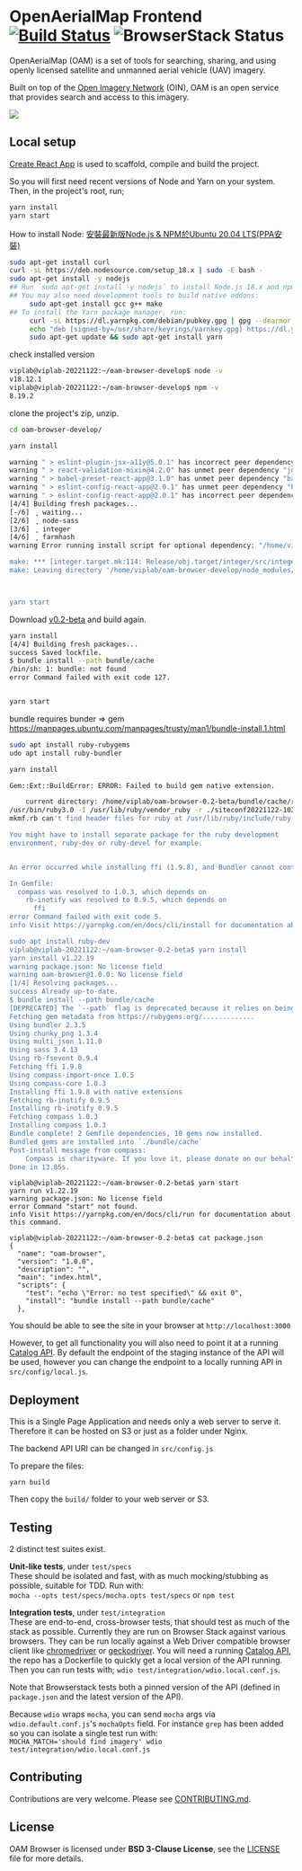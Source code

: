 # OpenAerialMap Frontend [![Build Status](https://travis-ci.org/hotosm/oam-browser.svg?branch=develop)](https://travis-ci.org/hotosm/oam-browser) ![BrowserStack Status](https://www.browserstack.com/automate/badge.svg?badge_key=cXlaWlgyeEhmUUlISEpjTU9OQTg3RzdLVUlqUWo0V0JsOG5sMGJ4MlNnYz0tLWhtNFRWMnBlYWJnQUd6TFFZVzJxK3c9PQ==--955a5de2e9ea1506cdeb8cebdcbca07435613863)

OpenAerialMap (OAM) is a set of tools for searching, sharing, and using openly licensed satellite and unmanned aerial vehicle (UAV) imagery. 

Built on top of the [Open Imagery Network](https://openimagerynetwork.github.io/) (OIN), OAM is an open service that provides search and access to this imagery.

![](./contrib/oam_screenshot.jpg)

## Local setup

[Create React App](https://github.com/facebookincubator/create-react-app) is used to scaffold, compile and build the project.

So you will first need recent versions of Node and Yarn on your system. Then, in the project's root, run;

```bash
yarn install
yarn start
```

How to install Node: [安裝最新版Node.js & NPM於Ubuntu 20.04 LTS(PPA安裝)](https://blog.impochun.com/how-to-install-latest-nodejs-on-ubuntu/)
```bash
sudo apt-get install curl
curl -sL https://deb.nodesource.com/setup_18.x | sudo -E bash -
sudo apt-get install -y nodejs
## Run `sudo apt-get install -y nodejs` to install Node.js 18.x and npm
## You may also need development tools to build native addons:
     sudo apt-get install gcc g++ make
## To install the Yarn package manager, run:
     curl -sL https://dl.yarnpkg.com/debian/pubkey.gpg | gpg --dearmor | sudo tee /usr/share/keyrings/yarnkey.gpg >/dev/null
     echo "deb [signed-by=/usr/share/keyrings/yarnkey.gpg] https://dl.yarnpkg.com/debian stable main" | sudo tee /etc/apt/sources.list.d/yarn.list
     sudo apt-get update && sudo apt-get install yarn

```
check installed version

```bash
viplab@viplab-20221122:~/oam-browser-develop$ node -v
v18.12.1
viplab@viplab-20221122:~/oam-browser-develop$ npm -v
8.19.2
```

clone the project's zip, unzip.
```bash
cd oam-browser-develop/

yarn install

warning " > eslint-plugin-jsx-a11y@5.0.1" has incorrect peer dependency "eslint@^2.10.2 || 3.x".
warning " > react-validation-mixin@4.2.0" has unmet peer dependency "joi@>=5.1.0".
warning " > babel-preset-react-app@3.1.0" has unmet peer dependency "babel-runtime@^6.23.0".
warning " > eslint-config-react-app@2.0.1" has unmet peer dependency "babel-eslint@^7.2.3".
warning " > eslint-config-react-app@2.0.1" has incorrect peer dependency "eslint-plugin-jsx-a11y@^5.1.1".
[4/4] Building fresh packages...
[-/6] ⢀ waiting...
[2/6] ⢀ node-sass
[3/6] ⢀ integer
[4/6] ⢀ farmhash
warning Error running install script for optional dependency: "/home/viplab/oam-browser-develop/node_modules/integer: Command failed.

make: *** [integer.target.mk:114: Release/obj.target/integer/src/integer.o] Error 1
make: Leaving directory '/home/viplab/oam-browser-develop/node_modules/integer/build'



yarn start
```

Download [v0.2-beta](https://github.com/hotosm/oam-browser/archive/refs/tags/v0.2-beta.zip)
and build again.

```bash
yarn install
[4/4] Building fresh packages...
success Saved lockfile.
$ bundle install --path bundle/cache
/bin/sh: 1: bundle: not found
error Command failed with exit code 127.


yarn start
```
bundle requires bunder => gem
https://manpages.ubuntu.com/manpages/trusty/man1/bundle-install.1.html



```bash
sudo apt install ruby-rubygems
udo apt install ruby-bundler

yarn install

Gem::Ext::BuildError: ERROR: Failed to build gem native extension.

    current directory: /home/viplab/oam-browser-0.2-beta/bundle/cache/ruby/3.0.0/gems/ffi-1.9.8/ext/ffi_c
/usr/bin/ruby3.0 -I /usr/lib/ruby/vendor_ruby -r ./siteconf20221122-10209-dcngni.rb extconf.rb
mkmf.rb can't find header files for ruby at /usr/lib/ruby/include/ruby.h

You might have to install separate package for the ruby development
environment, ruby-dev or ruby-devel for example.


An error occurred while installing ffi (1.9.8), and Bundler cannot continue.

In Gemfile:
  compass was resolved to 1.0.3, which depends on
    rb-inotify was resolved to 0.9.5, which depends on
      ffi
error Command failed with exit code 5.
info Visit https://yarnpkg.com/en/docs/cli/install for documentation about this command.

sudo apt install ruby-dev
viplab@viplab-20221122:~/oam-browser-0.2-beta$ yarn install
yarn install v1.22.19
warning package.json: No license field
warning oam-browser@1.0.0: No license field
[1/4] Resolving packages...
success Already up-to-date.
$ bundle install --path bundle/cache
[DEPRECATED] The `--path` flag is deprecated because it relies on being remembered across bundler invocations, which bundler will no longer do in future versions. Instead please use `bundle config set --local path 'bundle/cache'`, and stop using this flag
Fetching gem metadata from https://rubygems.org/.............
Using bundler 2.3.5
Using chunky_png 1.3.4
Using multi_json 1.11.0
Using sass 3.4.13
Using rb-fsevent 0.9.4
Fetching ffi 1.9.8
Using compass-import-once 1.0.5
Using compass-core 1.0.3
Installing ffi 1.9.8 with native extensions
Fetching rb-inotify 0.9.5
Installing rb-inotify 0.9.5
Fetching compass 1.0.3
Installing compass 1.0.3
Bundle complete! 2 Gemfile dependencies, 10 gems now installed.
Bundled gems are installed into `./bundle/cache`
Post-install message from compass:
    Compass is charityware. If you love it, please donate on our behalf at http://umdf.org/compass Thanks!
Done in 13.85s.

```

```
viplab@viplab-20221122:~/oam-browser-0.2-beta$ yarn start
yarn run v1.22.19
warning package.json: No license field
error Command "start" not found.
info Visit https://yarnpkg.com/en/docs/cli/run for documentation about this command.

```

```
viplab@viplab-20221122:~/oam-browser-0.2-beta$ cat package.json 
{
  "name": "oam-browser",
  "version": "1.0.0",
  "description": "",
  "main": "index.html",
  "scripts": {
    "test": "echo \"Error: no test specified\" && exit 0",
    "install": "bundle install --path bundle/cache"
  },

```

You should be able to see the site in your browser at `http://localhost:3000`

However, to get all functionality you will also need to point it at a running [Catalog API](https://github.com/hotosm/oam-catalog). By default the endpoint of the staging instance of the API will be used, however you can change the endpoint to a locally running API in `src/config/local.js`.

## Deployment

This is a Single Page Application and needs only a web server to serve it. Therefore it can be hosted on S3 or just
as a folder under Nginx.

The backend API URI can be changed in `src/config.js`

To prepare the files:

`yarn build`

Then copy the `build/` folder to your web server or S3.

## Testing
2 distinct test suites exist.

**Unit-like tests**, under `test/specs`    
These should be isolated and fast, with as much mocking/stubbing as possible, suitable for TDD. Run with:    
`mocha --opts test/specs/mocha.opts test/specs` or `npm test`

**Integration tests**, under `test/integration`    
These are end-to-end, cross-browser tests, that should test as much of the stack as possible. Currently they are run on Browser Stack against various browsers. They can be run locally against a Web Driver compatible browser client like [chromedriver](https://sites.google.com/a/chromium.org/chromedriver/) or [geckodriver](https://github.com/mozilla/geckodriver). 
You will need a running [Catalog API](https://github.com/hotosm/oam-catalog), the repo has a Dockerfile to quickly get
a local version of the API running. Then you can run tests with;
`wdio test/integration/wdio.local.conf.js`.

Note that Browserstack tests both a pinned version of the API (defined in `package.json` and the latest version of the API).

Because `wdio` wraps `mocha`, you can send `mocha` args via `wdio.default.conf.js`'s `mochaOpts` field. For instance `grep` has been added so you can isolate a single test run with:    
`MOCHA_MATCH='should find imagery' wdio test/integration/wdio.local.conf.js`

## Contributing

Contributions are very welcome. Please see [CONTRIBUTING.md](./CONTRIBUTING.md).

## License
OAM Browser is licensed under **BSD 3-Clause License**, see the [LICENSE](LICENSE) file for more details.
